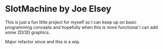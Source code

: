SlotMachine by Joe Elsey
========================

This is just a fun little project for myself so I can keep up on basic programming concepts
and hopefully when this is more functional I can add some 2D/3D graphics.


Major refactor since and this is a wip.
